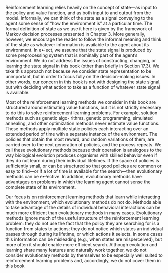 Reinforcement learning relies heavily on the concept of state—as input to the policy and
value function, and as both input to and output from the model. Informally, we can
think of the state as a signal conveying to the agent some sense of “how the environment
is” at a particular time. The formal definition of state as we use it here is given by
the framework of Markov decision processes presented in Chapter 3. More generally,
however, we encourage the reader to follow the informal meaning and think of the state
as whatever information is available to the agent about its environment. In e↵ect, we
assume that the state signal is produced by some preprocessing system that is nominally
part of the agent’s environment. We do not address the issues of constructing, changing,
or learning the state signal in this book (other than briefly in Section 17.3). We take this
approach not because we consider state representation to be unimportant, but in order
to focus fully on the decision-making issues. In other words, our concern in this book is
not with designing the state signal, but with deciding what action to take as a function
of whatever state signal is available.

Most of the reinforcement learning methods we consider in this book are structured
around estimating value functions, but it is not strictly necessary to do this to solve
reinforcement learning problems. For example, solution methods such as genetic algo-
rithms, genetic programming, simulated annealing, and other optimization methods never
estimate value functions. These methods apply multiple static policies each interacting
over an extended period of time with a separate instance of the environment. The policies
that obtain the most reward, and random variations of them, are carried over to the
next generation of policies, and the process repeats. We call these evolutionary methods
because their operation is analogous to the way biological evolution produces organisms
with skilled behavior even if they do not learn during their individual lifetimes. If the
space of policies is sufficiently small, or can be structured so that good policies are common or easy to find—or if a lot of time is available for the search—then evolutionary
methods can be e↵ective. In addition, evolutionary methods have advantages on problems
in which the learning agent cannot sense the complete state of its environment.

Our focus is on reinforcement learning methods that learn while interacting with the
environment, which evolutionary methods do not do. Methods able to take advantage
of the details of individual behavioral interactions can be much more efficient than
evolutionary methods in many cases. Evolutionary methods ignore much of the useful
structure of the reinforcement learning problem: they do not use the fact that the policy
they are searching for is a function from states to actions; they do not notice which states
an individual passes through during its lifetime, or which actions it selects. In some cases
this information can be misleading (e.g., when states are misperceived), but more often it
should enable more efficient search. Although evolution and learning share many features
and naturally work together, we do not consider evolutionary methods by themselves to
be especially well suited to reinforcement learning problems and, accordingly, we do not
cover them in this book

